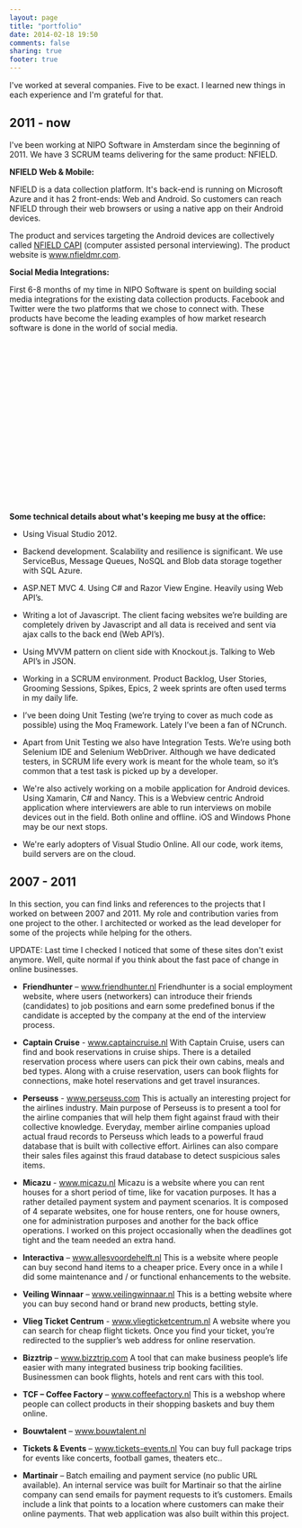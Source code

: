 ```yaml
---
layout: page
title: "portfolio"
date: 2014-02-18 19:50
comments: false
sharing: true
footer: true
---
```


I've worked at several companies. Five to be exact. I learned new things in each experience and I'm grateful for that.

<h2 class="title">2011 - now</h2>
I've been working at NIPO Software in Amsterdam since the beginning of 2011. We have 3 SCRUM teams delivering for the same product: NFIELD.

**NFIELD Web & Mobile:**

NFIELD is a data collection platform. It's back-end is running on Microsoft Azure and it has 2 front-ends: Web and Android. So customers can reach NFIELD through their web browsers or using a native app on their Android devices.

The product and services targeting the Android devices are collectively called <a href="http://www.nfieldmr.com/" target="_blank">NFIELD CAPI</a> (computer assisted personal interviewing). The product website is <a href="http://www.nfieldmr.com/" target="_blank">www.nfieldmr.com</a>.

**Social Media Integrations:** 

First 6-8 months of my time in NIPO Software is spent on building social media integrations for the existing data collection products. Facebook and Twitter were the two platforms that we chose to connect with. These products have become the leading examples of how market research software is done in the world of social media.

<p>
<object>
<param name="movie" value="http://www.youtube.com/v/kvKxhK1PRUk&amp;fs=1&amp;rel=0&amp;enablejsapi=1&amp;color1=0x666666&amp;color2=0xEFEFEF">
<param name="allowFullScreen" value="true">
<param name="allowscriptaccess" value="always">
<param name="wmode" value="transparent">
<embed src="http://www.youtube.com/v/kvKxhK1PRUk&amp;fs=1&amp;rel=0&amp;enablejsapi=1&amp;color1=0x666666&amp;color2=0xEFEFEF" type="application/x-shockwave-flash" wmode="transparent" allowscriptaccess="always" allowfullscreen="true" width="467" height="290">
</object>
</p>

**Some technical details about what's keeping me busy at the office:**

* Using Visual Studio 2012.

* Backend development. Scalability and resilience is significant. We use ServiceBus, Message Queues, NoSQL and Blob data storage together with SQL Azure. 

* ASP.NET MVC 4. Using C# and Razor View Engine. Heavily using Web API’s.

* Writing a lot of Javascript. The client facing websites we’re building are completely driven by Javascript and all data is received and sent via ajax calls to the back end (Web API’s).

* Using MVVM pattern on client side with Knockout.js. Talking to Web API’s in JSON.

* Working in a SCRUM environment. Product Backlog, User Stories, Grooming Sessions, Spikes, Epics, 2 week sprints are often used terms in my daily life.

* I’ve been doing Unit Testing (we’re trying to cover as much code as possible) using the Moq Framework. Lately I’ve been a fan of NCrunch.

* Apart from Unit Testing we also have Integration Tests. We’re using both Selenium IDE and Selenium WebDriver. Although we have dedicated testers, in SCRUM life every work is meant for the whole team, so it’s common that a test task is picked up by a developer. 

* We're also actively working on a mobile application for Android devices. Using Xamarin, C# and Nancy. This is a Webview centric Android application where interviewers are able to run interviews on mobile devices out in the field. Both online and offline. iOS and Windows Phone may be our next stops.

* We're early adopters of Visual Studio Online. All our code, work items, build servers are on the cloud.


<h2 class="title">2007 - 2011</h2>

In this section, you can find links and references to the projects that I worked on between 2007 and 2011. My role and contribution varies from one project to the other. I architected or worked as the lead developer for some of the projects while helping for the others.

UPDATE: Last time I checked I noticed that some of these sites don't exist anymore. Well, quite normal if you think about the fast pace of change in online businesses.

* **Friendhunter** – <a href="http://www.friendhunter.nl" target="_blank">www.friendhunter.nl</a>
Friendhunter is a social employment website, where users (networkers) can introduce their friends (candidates) to job positions and earn some predefined bonus if the candidate is accepted by the company at the end of the interview process.

* **Captain Cruise**  - <a href="http://www.captaincruise.nl" target="_blank">www.captaincruise.nl</a> 
With Captain Cruise, users can find and book reservations in cruise ships.  There is a detailed reservation process where users can pick their own cabins, meals and bed types. Along with a cruise reservation, users can book flights for connections, make hotel reservations and get travel insurances.

* **Perseuss** - <a href="http://www.perseuss.com" target="_blank">www.perseuss.com</a>
This is actually an interesting project for the airlines industry.
Main purpose of Perseuss is to present a tool for the airline companies that will help them fight against fraud with their collective knowledge.
Everyday, member airline companies upload actual fraud records to Perseuss which leads to a powerful fraud database that is built with collective effort.
Airlines can also compare their sales files against this fraud database to detect suspicious sales items.

* **Micazu** - <a href="http://www.micazu.nl" target="_blank">www.micazu.nl</a>
Micazu is a website where you can rent houses for a short period of time, like for vacation purposes.
It has a rather detailed payment system and payment scenarios.
It is composed of 4 separate websites, one for house renters, one for house owners, one for administration purposes and another for the back office operations.
I worked on this project occasionally when the deadlines got tight and the team needed an extra hand.

* **Interactiva** – <a href="http://www.allesvoordehelft.nl" target="_blank">www.allesvoordehelft.nl</a>
This is a website where people can buy second hand items to a cheaper price.
Every once in a while I did some maintenance and / or functional enhancements to the website.

* **Veiling Winnaar** – <a href="http://www.veilingwinnaar.nl" target="_blank">www.veilingwinnaar.nl</a>
This is a betting website where you can buy second hand or brand new products, betting style.

* **Vlieg Ticket Centrum** - <a href="http://www.vliegticketcentrum.nl" target="_blank">www.vliegticketcentrum.nl</a>
A website where you can search for cheap flight tickets. Once you find your ticket, you’re redirected to the supplier’s web address for online reservation.

* **Bizztrip** – <a href="http://www.bizztrip.com" target="_blank">www.bizztrip.com</a>
A tool that can make business people’s life easier with many integrated business trip booking facilities.
Businessmen can book flights, hotels and rent cars with this tool.

* **TCF – Coffee Factory** – <a href="http://www.coffeefactory.nl" target="_blank">www.coffeefactory.nl</a>
This is a webshop where people can collect products in their shopping baskets and buy them online.

* **Bouwtalent** – <a href="http://www.bouwtalent.nl" target="_blank">www.bouwtalent.nl</a>

* **Tickets & Events** – <a href="http://www.tickets-events.nl" target="_blank">www.tickets-events.nl</a>
You can buy full package trips for events like concerts, football games, theaters etc..

* **Martinair** – Batch emailing and payment service (no public URL available).
An internal service was built for Martinair so that the airline company can send emails for payment requests to it’s customers. Emails include a link that points to a location where customers can make their online payments. That web application was also built within this project.


